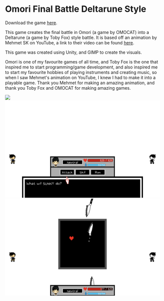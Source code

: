 # Omori Final Battle Deltarune Style
Download the game [here](https://gamejolt.com/games/omori-deltarune-fangame/828734).

This game creates the final battle in Omori (a game by OMOCAT) into a Deltarune (a game by Toby Fox) style battle. It is based off an animation by Mehmet SK on YouTube, a link to their video can be found [here](https://youtu.be/4FVz1QNqFq4).

This game was created using Unity, and GIMP to create the visuals.

Omori is one of my favourite games of all time, and Toby Fox is the one that inspired me to start programming/game development, and also inspired me to start my favourite hobbies of playing instruments and creating music, so when I saw Mehmet's animation on YouTube, I knew I had to make it into a playable game. Thank you Mehmet for making an amazing animation, and thank you Toby Fox and OMOCAT for making amazing games.

![](images/title_preview)
![](images/preview1.png)
![](images/preview2.png)



